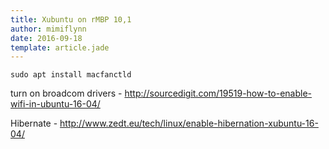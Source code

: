 ```yaml
---
title: Xubuntu on rMBP 10,1
author: mimiflynn
date: 2016-09-18
template: article.jade
---
```


`sudo apt install macfanctld`

turn on broadcom drivers - http://sourcedigit.com/19519-how-to-enable-wifi-in-ubuntu-16-04/

Hibernate - http://www.zedt.eu/tech/linux/enable-hibernation-xubuntu-16-04/

